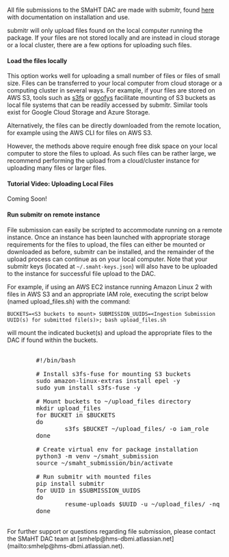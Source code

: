 All file submissions to the SMaHT DAC are made with submitr, found [here](https://github.com/smaht-dac/submitr) with documentation on installation and use.

submitr will only upload files found on the
local computer running the package. If your files
are not stored locally and are instead in cloud
storage or a local cluster, there are a few options
for uploading such files.

#### Load the files locally

This option works well for uploading a small number
of files or files of small size. Files can be
transferred to your local computer from cloud storage
or a computing cluster in several ways. For example,
if your files are stored on AWS S3, tools such as
[s3fs](https://github.com/s3fs-fuse/s3fs-fuse)
or [goofys](https://github.com/kahing/goofys)
facilitate mounting of S3 buckets as local file
systems that can be readily accessed by submitr.
Similar tools exist for Google Cloud Storage and
Azure Storage.

Alternatively, the files can be directly downloaded
from the remote location, for example using the
AWS CLI for files on AWS S3.

However, the methods above require enough free disk space
on your local computer to store the files to upload.
As such files can be rather large, we recommend performing
the upload from a cloud/cluster instance
for uploading many files or larger files.

#### Tutorial Video: Uploading Local Files
Coming Soon!

#### Run submitr on remote instance

File submission can easily be scripted to accommodate
running on a remote instance. Once an instance has
been launched with appropriate storage requirements
for the files to upload, the files can either be
mounted or downloaded as before, submitr can be
installed, and the remainder of the upload process
can continue as on your local computer. Note that
your submitr keys (located at `~/.smaht-keys.json`)
will also have to be uploaded to the instance for
successful file upload to the DAC.

For example, if using an AWS EC2 instance running
Amazon Linux 2 with
files in AWS S3 and an appropriate IAM role,
executing the script below (named upload_files.sh)
with the command:
```
BUCKETS=<S3 buckets to mount> SUBMISSION_UUIDS=<Ingestion Submission UUID(s) for submitted file(s)>; bash upload_files.sh
```

will mount the indicated bucket(s) and upload the
appropriate files to the DAC if found within the buckets.
<br/>
<br/>
<pre>
		#!/bin/bash

		# Install s3fs-fuse for mounting S3 buckets
		sudo amazon-linux-extras install epel -y
		sudo yum install s3fs-fuse -y

		# Mount buckets to ~/upload_files directory
		mkdir upload_files
		for BUCKET in $BUCKETS
		do
				s3fs $BUCKET ~/upload_files/ -o iam_role
		done

		# Create virtual env for package installation
		python3 -m venv ~/smaht_submission
		source ~/smaht_submission/bin/activate

		# Run submitr with mounted files
		pip install submitr
		for UUID in $SUBMISSION_UUIDS
		do
				resume-uploads $UUID -u ~/upload_files/ -nq -sf
		done
</pre>
<br/>
For further support or questions regarding file
submission, please contact the SMaHT DAC team at
[smhelp@hms-dbmi.atlassian.net](mailto:smhelp@hms-dbmi.atlassian.net).
